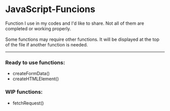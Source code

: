 # JavaScript-Funcions

Function I use in my codes and I'd like to share. Not all of them are completed or working properly.
<br><br>
Some functions may require other functions. It will be displayed at the top of the file if another function is needed.

<hr>
<h3>Ready to use functions:</h3>
<ul>
  <li>createFormData()</li>
  <li>createHTMLElement()</li>
</ul>

<h3>WIP functions:</h3>
<ul>
  <li>fetchRequest()</li>
</ul>
